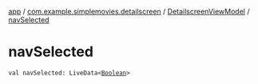 [app](../../index.md) / [com.example.simplemovies.detailscreen](../index.md) / [DetailscreenViewModel](index.md) / [navSelected](./nav-selected.md)

# navSelected

`val navSelected: LiveData<`[`Boolean`](https://kotlinlang.org/api/latest/jvm/stdlib/kotlin/-boolean/index.html)`>`
